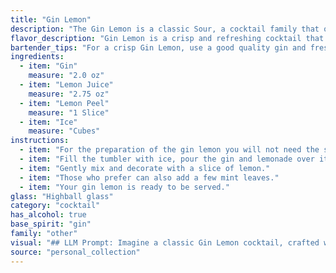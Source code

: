 ```yaml
---
title: "Gin Lemon"
description: "The Gin Lemon is a classic Sour, a cocktail family that originated in the 18th century. Its simplicity is a hallmark of the style, showcasing the bright acidity of lemon juice and the botanicals of gin, creating a refreshing and invigorating drink. "
flavor_description: "Gin Lemon is a crisp and refreshing cocktail that balances the juniper-forward notes of gin with the tartness of fresh lemon juice.  The lemon peel adds a subtle citrus zest and aromatic complexity. The chilled ice keeps the drink cool and invigorating, making it perfect for warm days or a light, refreshing pre-dinner drink. "
bartender_tips: "For a crisp Gin Lemon, use a good quality gin and fresh lemon juice. Muddle the lemon peel to release oils before adding ice and gin.  Shake vigorously to chill and dilute, and strain into a chilled coupe. Garnish with a lemon twist for extra citrus aroma. Don't over-muddle the peel, or it'll make the drink bitter. "
ingredients:
  - item: "Gin"
    measure: "2.0 oz"
  - item: "Lemon Juice"
    measure: "2.75 oz"
  - item: "Lemon Peel"
    measure: "1 Slice"
  - item: "Ice"
    measure: "Cubes"
instructions:
  - item: "For the preparation of the gin lemon you will not need the shaker."
  - item: "Fill the tumbler with ice, pour the gin and lemonade over it."
  - item: "Gently mix and decorate with a slice of lemon."
  - item: "Those who prefer can also add a few mint leaves."
  - item: "Your gin lemon is ready to be served."
glass: "Highball glass"
category: "cocktail"
has_alcohol: true
base_spirit: "gin"
family: "other"
visual: "## LLM Prompt: Imagine a classic Gin Lemon cocktail, crafted with care. Describe its appearance in detail, focusing on the following:* **The glass:** What type of glass is it served in? What is its shape and size?* **The color:** What shade of yellow is the drink? Is it clear, or does it have a slight haze? * **The texture:** Is it icy and refreshing, or does it have a smooth, silky texture?* **The garnishes:** How is the lemon peel used as a garnish? Is it a spiral, a twist, or a wedge? Does it float on top of the drink, or is it placed on the rim of the glass?* **The overall impression:** How does the drink look overall? Does it look refreshing and light, or sophisticated and elegant? **Bonus:** Include any other details that contribute to the visual appeal of the cocktail, such as condensation on the glass or the appearance of ice cubes. "
source: "personal_collection"
---
```


